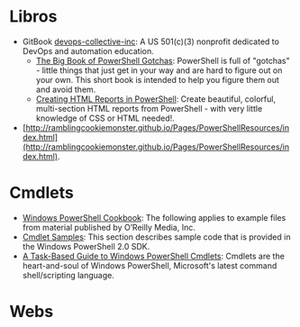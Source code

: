 # Libros

* GitBook [devops-collective-inc](https://www.gitbook.com/@devops-collective-inc): A US 501(c)(3) nonprofit dedicated to DevOps and automation education.
	* [The Big Book of PowerShell Gotchas](https://www.gitbook.com/book/devops-collective-inc/the-big-book-of-powershell-gotchas/details): PowerShell is full of "gotchas" - little things that just get in your way and are hard to figure out on your own. This short book is intended to help you figure them out and avoid them.
	* [Creating HTML Reports in PowerShell](https://www.gitbook.com/book/devops-collective-inc/creating-html-reports-in-powershell): Create beautiful, colorful, multi-section HTML reports from PowerShell - with very little knowledge of CSS or HTML needed!.	
* [http://ramblingcookiemonster.github.io/Pages/PowerShellResources/index.html](http://ramblingcookiemonster.github.io/Pages/PowerShellResources/index.html).

# Cmdlets

* [Windows PowerShell Cookbook](https://resources.oreilly.com/examples/9780596528492/): The following applies to example files from material published by O’Reilly Media, Inc. 
* [Cmdlet Samples](https://msdn.microsoft.com/en-us/library/ff602031%28v=vs.85%29.aspx): This section describes sample code that is provided in the Windows PowerShell 2.0 SDK.
* [A Task-Based Guide to Windows PowerShell Cmdlets](https://technet.microsoft.com/en-us/library/dd772285.aspx): Cmdlets are the heart-and-soul of Windows PowerShell, Microsoft's latest command shell/scripting language. 

# Webs



